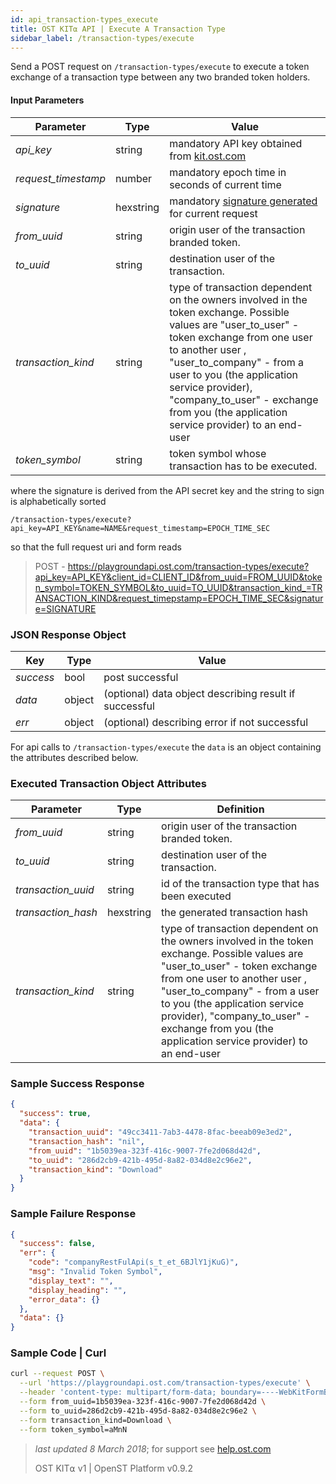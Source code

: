 ```yaml
---
id: api_transaction-types_execute
title: OST KIT⍺ API | Execute A Transaction Type
sidebar_label: /transaction-types/execute
---
```


Send a POST request on `/transaction-types/execute` to execute a token exchange of a transaction type between any two branded token holders.

#### Input Parameters
| Parameter           | Type   | Value                                               |
|---------------------|--------|-----------------------------------------------------|
| _api_key_           | string    | mandatory API key obtained from [kit.ost.com](https://kit.ost.com) |
| _request_timestamp_ | number    | mandatory epoch time in seconds of current time |
| _signature_         | hexstring | mandatory [signature generated]() for current request |
| _from_uuid_    | string | origin user of the transaction branded token.  |
| _to_uuid_      | string | destination user of the transaction.           |
| _transaction_kind_  | string | type of transaction dependent on the owners involved in the token exchange. Possible values are "user_to_user" - token exchange from one user to another user  , "user_to_company" - from a user to you (the application service provider), "company_to_user" - exchange from you (the application service provider) to an end-user  |
| _token_symbol_ | string | token symbol whose transaction has to be executed. |

where the signature is derived from the API secret key and the string to sign is alphabetically sorted

`/transaction-types/execute?api_key=API_KEY&name=NAME&request_timestamp=EPOCH_TIME_SEC`

so that the full request uri and form reads

> POST - https://playgroundapi.ost.com/transaction-types/execute?api_key=API_KEY&client_id=CLIENT_ID&from_uuid=FROM_UUID&token_symbol=TOKEN_SYMBOL&to_uuid=TO_UUID&transaction_kind_=TRANSACTION_KIND&request_timepstamp=EPOCH_TIME_SEC&signature=SIGNATURE

### JSON Response Object

| Key        | Type   | Value      |
|------------|--------|------------|
| _success_  | bool   | post successful |
| _data_     | object | (optional) data object describing result if successful   |
| _err_      | object | (optional) describing error if not successful |

For api calls to `/transaction-types/execute` the `data` is an object containing the attributes described below.


### Executed Transaction Object Attributes

| Parameter           | Type   | Definition  |
|---------------------|--------|----------------------------------|
| _from_uuid_    | string | origin user of the transaction branded token.  |
| _to_uuid_      | string | destination user of the transaction.           |
| _transaction_uuid_      | string | id of the transaction type that has been executed|
| _transaction_hash_ | hexstring | the generated transaction hash |
| _transaction_kind_  | string | type of transaction dependent on the owners involved in the token exchange. Possible values are "user_to_user" - token exchange from one user to another user  , "user_to_company" - from a user to you (the application service provider), "company_to_user" - exchange from you (the application service provider) to an end-user  |


### Sample Success Response
```json
{
  "success": true,
  "data": {
    "transaction_uuid": "49cc3411-7ab3-4478-8fac-beeab09e3ed2",
    "transaction_hash": "nil",
    "from_uuid": "1b5039ea-323f-416c-9007-7fe2d068d42d",
    "to_uuid": "286d2cb9-421b-495d-8a82-034d8e2c96e2",
    "transaction_kind": "Download"
  }
}
```

### Sample Failure Response
```json
{
  "success": false,
  "err": {
    "code": "companyRestFulApi(s_t_et_6BJlY1jKuG)",
    "msg": "Invalid Token Symbol",
    "display_text": "",
    "display_heading": "",
    "error_data": {}
  },
  "data": {}
}
```

### Sample Code | Curl
```bash
curl --request POST \
  --url 'https://playgroundapi.ost.com/transaction-types/execute' \
  --header 'content-type: multipart/form-data; boundary=----WebKitFormBoundary7MA4YWxkTrZu0gW' \
  --form from_uuid=1b5039ea-323f-416c-9007-7fe2d068d42d \
  --form to_uuid=286d2cb9-421b-495d-8a82-034d8e2c96e2 \
  --form transaction_kind=Download \
  --form token_symbol=aMnN
```


>_last updated 8 March 2018_; for support see [help.ost.com](help.ost.com)
>
> OST KIT⍺ v1 | OpenST Platform v0.9.2
